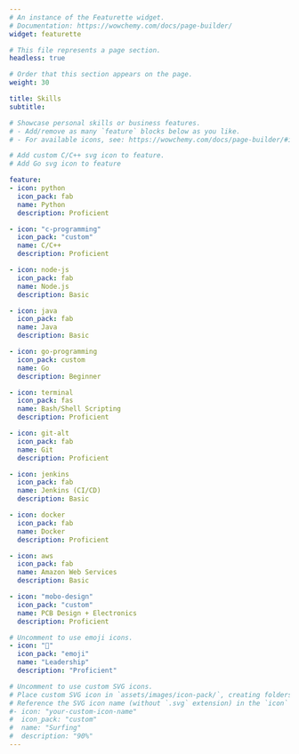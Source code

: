 ```yaml
---
# An instance of the Featurette widget.
# Documentation: https://wowchemy.com/docs/page-builder/
widget: featurette

# This file represents a page section.
headless: true

# Order that this section appears on the page.
weight: 30

title: Skills
subtitle:

# Showcase personal skills or business features.
# - Add/remove as many `feature` blocks below as you like.
# - For available icons, see: https://wowchemy.com/docs/page-builder/#icons

# Add custom C/C++ svg icon to feature.
# Add Go svg icon to feature

feature:
- icon: python
  icon_pack: fab
  name: Python
  description: Proficient

- icon: "c-programming"
  icon_pack: "custom"
  name: C/C++
  description: Proficient

- icon: node-js
  icon_pack: fab
  name: Node.js
  description: Basic

- icon: java
  icon_pack: fab
  name: Java
  description: Basic

- icon: go-programming
  icon_pack: custom
  name: Go
  description: Beginner

- icon: terminal
  icon_pack: fas
  name: Bash/Shell Scripting
  description: Proficient

- icon: git-alt
  icon_pack: fab
  name: Git
  description: Proficient

- icon: jenkins
  icon_pack: fab
  name: Jenkins (CI/CD)
  description: Basic

- icon: docker
  icon_pack: fab
  name: Docker
  description: Proficient

- icon: aws
  icon_pack: fab
  name: Amazon Web Services
  description: Basic

- icon: "mobo-design"
  icon_pack: "custom"
  name: PCB Design + Electronics
  description: Proficient

# Uncomment to use emoji icons.
- icon: "🥇"
  icon_pack: "emoji"
  name: "Leadership"
  description: "Proficient"  

# Uncomment to use custom SVG icons.
# Place custom SVG icon in `assets/images/icon-pack/`, creating folders if necessary.
# Reference the SVG icon name (without `.svg` extension) in the `icon` field.
#- icon: "your-custom-icon-name"
#  icon_pack: "custom"
#  name: "Surfing"
#  description: "90%"
---
```


